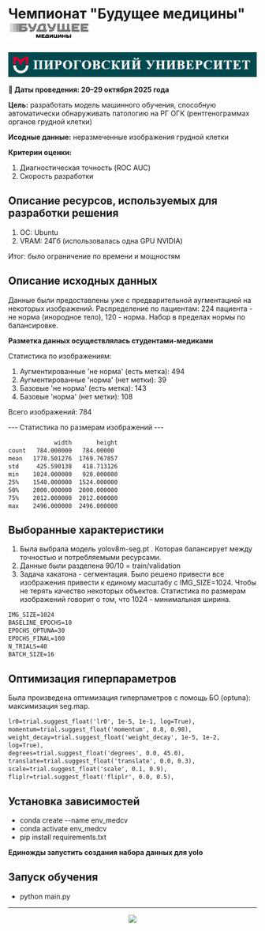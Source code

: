 # Чемпионат "Будущее медицины"                                                                                        ![logo](./img/med.png)   

![RSMU logo](./img/rsmu.png)

**📅 Даты проведения: 20–29 октября 2025 года**

**Цель:** разработать модель машинного обучения, способную автоматически обнаруживать патологию на РГ ОГК (рентгенограммах органов грудной клетки)

**Исодные данные:** неразмеченные изображения грудной клетки

**Критерии оценки:**
1.	Диагностическая точность (ROC AUC)
2.	Скорость разработки


##  Описание ресурсов, используемых для разработки решения

1. ОС: Ubuntu
2. VRAM: 24Гб (использовалась одна GPU NVIDIA)

Итог: было ограничение по времени и мощностям


## Описание исходных данных

Данные были предоставлены уже с предварительной аугментацией на некоторых изображений. Распределение по пациентам: 224 пациента - не норма (инородное тело), 120 - норма. Набор в пределах нормы по балансировке. 

**Разметка данных осуществлялась студентами-медиками**

Статистика по изображениям:
  1. Аугментированные 'не норма' (есть метка):    494
  2. Аугментированные 'норма' (нет метки):        39
  3. Базовые 'не норма' (есть метка):             143
  4. Базовые 'норма' (нет метки):                 108

Всего изображений: 784

--- Статистика по размерам изображений ---

```
             width       height
count   784.000000   784.00000
mean   1778.501276  1769.767857
std     425.590138   418.713126
min    1024.000000   920.000000
25%    1540.000000  1524.000000
50%    2000.000000  2000.000000
75%    2012.000000  2012.000000
max    2496.000000  2496.000000
```


## Выборанные характеристики

1. Была выбрала модель yolov8m-seg.pt . Которая балансирует между точностью и потребляемыми ресурсами.
2. Данные были разделена 90/10 = train/validation
3. Задача хакатона - сегментация. Было решено привести все изображения привести к единому масштабу с IMG_SIZE=1024. Чтобы не терять качество некоторых объектов. Статистика по размерам изображений говорит о том, что 1024 - минимальная ширина.

```
IMG_SIZE=1024
BASELINE_EPOCHS=10
EPOCHS_OPTUNA=30
EPOCHS_FINAL=100
N_TRIALS=40
BATCH_SIZE=16
```

## Оптимизация гиперпараметров

Была произведена оптимизация гиперпаметров с помощь БО (optuna): максимизация seg.map.

```
lr0=trial.suggest_float('lr0', 1e-5, 1e-1, log=True),
momentum=trial.suggest_float('momentum', 0.8, 0.98),
weight_decay=trial.suggest_float('weight_decay', 1e-5, 1e-2, log=True),
degrees=trial.suggest_float('degrees', 0.0, 45.0),
translate=trial.suggest_float('translate', 0.0, 0.3),
scale=trial.suggest_float('scale', 0.1, 0.9),
fliplr=trial.suggest_float('fliplr', 0.0, 0.5),
```



## Установка зависимостей

* conda create --name env_medcv
* conda activate env_medcv
* pip install requirements.txt

**Единожды запустить создания набора данных для yolo**


## Запуск обучения

* python main.py



-----------------

<div align="center">
  <img src="https://api.visitorbadge.io/api/visitors?path=https://github.com/tatvladna/medical_cv&label=Repository%20Views&countColor=%23263759"/>
</div>




